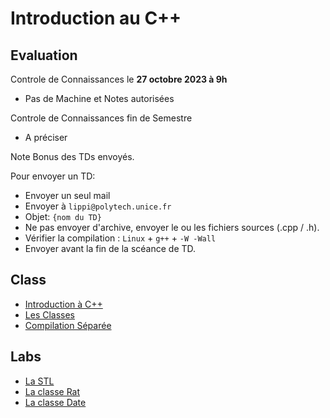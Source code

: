 # Introduction au C++

## Evaluation

Controle de Connaissances le **27 octobre 2023 à 9h**
- Pas de Machine et Notes autorisées

Controle de Connaissances fin de Semestre
- A préciser

Note Bonus des TDs envoyés.

Pour envoyer un TD:
- Envoyer un seul mail
- Envoyer à `lippi@polytech.unice.fr`
- Objet: `{nom du TD}`
- Ne pas envoyer d'archive, envoyer le ou les fichiers sources (.cpp / .h).
- Vérifier la compilation : `Linux` + `g++` + `-W -Wall`
- Envoyer avant la fin de la scéance de TD.

## Class

- [Introduction à C++](class/CM1.md)
- [Les Classes](class/CM2.md)
- [Compilation Séparée](class/CM3.md)

## Labs

- [La STL](labs/td01/)
- [La classe Rat](labs/td02/)
- [La classe Date](labs/td03/)